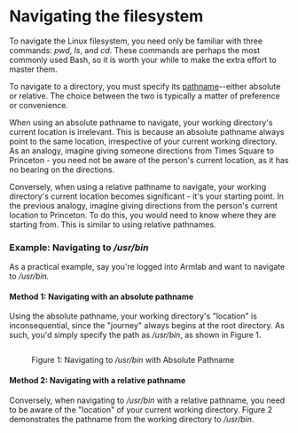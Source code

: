 # Navigating the filesystem

To navigate the Linux filesystem, you need only be familiar with three commands: _pwd_, _ls_, and _cd_. These commands are perhaps the most commonly used Bash, so it is worth your while to make the extra effort to master them.&#x20;

To navigate to a directory, you must specify its [pathname](../../linux/filesystem/pathnames.md)--either absolute or relative. The choice between the two is typically a matter of preference or convenience.&#x20;

When using an absolute pathname to navigate, your working directory's current location is irrelevant. This is because an absolute pathname always point to the same location, irrespective of your current working directory. As an analogy, imagine giving someone directions from Times Square to Princeton - you need not be aware of the person's current location, as it has no bearing on the directions.&#x20;

Conversely, when using a relative pathname to navigate, your working directory's current location becomes significant - it's your starting point. In the previous analogy, imagine giving directions from the person's current location to Princeton. To do this, you would need to know where they are starting from. This is similar to using relative pathnames.

### Example: Navigating to _/usr/bin_&#x20;

As a practical example, say you're logged into Armlab and want to navigate to _/usr/bin._&#x20;

#### Method 1: Navigating with an absolute pathname

Using the absolute pathname, your working directory's "location" is inconsequential, since the "journey" always begins at the root directory. As such, you'd simply specify the path as _/usr/bin_, as shown in Figure 1. &#x20;

<figure><img src="https://lh6.googleusercontent.com/fsuhMi2igXx5_uDBRqn13MQUrJi4ksQEh30Tdq7jU5n3nU3UeUPB1lQD2qJqX9DNqztHBgPh27yVLONYOe8Gxuub6Sc3diq8ix8xNczgqBvq_faelUp2N6ybmdcqWoWyEgqJc6YJXfFLkOpM7cabdr0" alt=""><figcaption><p>Figure 1: Navigating to <em>/usr/bin</em> with Absolute Pathname</p></figcaption></figure>

#### Method 2: Navigating with a relative pathname

Conversely, when navigating to _/usr/bin_ with a relative pathname, you need to be aware of the "location" of your current working directory. Figure 2 demonstrates the pathname from the working directory to _/usr/bin_.

<figure><img src="https://lh5.googleusercontent.com/FraWHki7SFmGbu8SBMKFuNxOKUKnujwUXhvGMeizYJB_CtG1Qcmh5lv-yeXghuSxeojlmpn1i-4pjrtnaBBQT20dXztNWHNvIreerEt0iZNMHNXtFhBifxYGM2G3Vn2NhKZK0yu8A_Gayw6J3SPAQ4Q" alt=""><figcaption></figcaption></figure>
